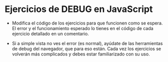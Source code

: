 # Ejercicios de DEBUG en JavaScript

- Modifica el código de los ejercicios para que funcionen como se espera. El error y el funcionamiento esperado lo tienes en el código de cada ejercicio detallado en un comentario.

- Si a simple vista no ves el error (es normal), ayúdate de las herramientas de debug del navegador, que para eso están. Cada vez los ejercicios se volverán más complicados y debes estar familiarizado con su uso.
